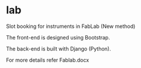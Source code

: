 # lab
Slot booking for instruments in FabLab (New method)

The front-end is designed using Bootstrap.


The back-end is built with Django (Python).

For more details refer Fablab.docx
